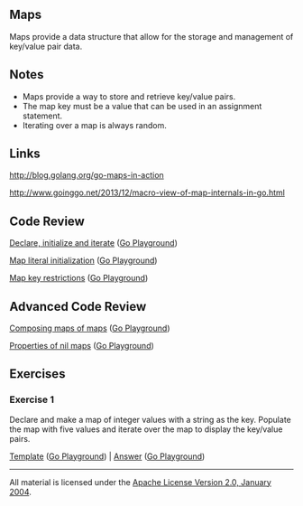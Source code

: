 ## Maps

Maps provide a data structure that allow for the storage and management of key/value pair data.

## Notes

* Maps provide a way to store and retrieve key/value pairs.
* The map key must be a value that can be used in an assignment statement.
* Iterating over a map is always random.

## Links

http://blog.golang.org/go-maps-in-action

http://www.goinggo.net/2013/12/macro-view-of-map-internals-in-go.html

## Code Review

[Declare, initialize and iterate](example1/example1.go) ([Go Playground](http://play.golang.org/p/xRdyu6M-Vq))

[Map literal initialization](example2/example2.go) ([Go Playground](http://play.golang.org/p/EtPZoqHgaL))

[Map key restrictions](example3/example3.go) ([Go Playground](http://play.golang.org/p/bnnKVUeyhP))

## Advanced Code Review

[Composing maps of maps](advanced/example1/example1.go) ([Go Playground](https://play.golang.org/p/mycosI0zpN))

[Properties of nil maps](advanced/example2/example2.go) ([Go Playground](http://play.golang.org/p/GF0gbY4SvN))

## Exercises

### Exercise 1

Declare and make a map of integer values with a string as the key. Populate the map with five values and iterate over the map to display the key/value pairs.

[Template](exercises/template1/template1.go) ([Go Playground](http://play.golang.org/p/-JBSUoux-v)) | 
[Answer](exercises/exercise1/exercise1.go) ([Go Playground](https://play.golang.org/p/9DDe_wFFYi))
___
All material is licensed under the [Apache License Version 2.0, January 2004](http://www.apache.org/licenses/LICENSE-2.0).
